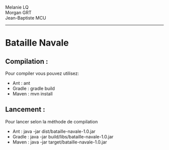 Melanie LQ    
Morgan GRT   
Jean-Baptiste MCU   

****************************************

# Bataille Navale

## Compilation :

Pour compiler vous pouvez utilisez:
- Ant : ant
- Gradle : gradle build
- Maven : mvn install

## Lancement :

Pour lancer selon la méthode de compilation
- Ant : java -jar dist/bataille-navale-1.0.jar
- Gradle : java -jar build/libs/bataille-navale-1.0.jar
- Maven : java -jar target/bataille-navale-1.0.jar
